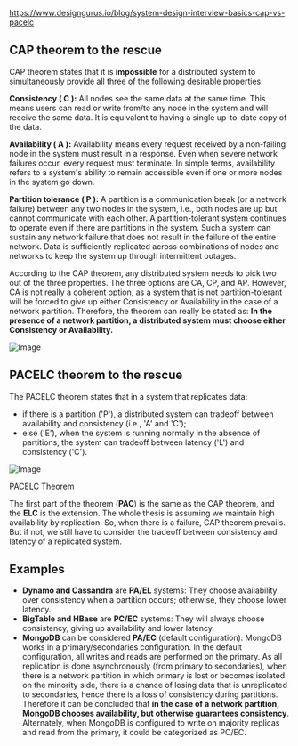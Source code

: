 
https://www.designgurus.io/blog/system-design-interview-basics-cap-vs-pacelc

## CAP theorem to the rescue

CAP theorem states that it is **impossible** for a distributed system to simultaneously provide all three of the following desirable properties:

**Consistency ( C ):** All nodes see the same data at the same time. This means users can read or write from/to any node in the system and will receive the same data. It is equivalent to having a single up-to-date copy of the data.

**Availability ( A ):** Availability means every request received by a non-failing node in the system must result in a response. Even when severe network failures occur, every request must terminate. In simple terms, availability refers to a system's ability to remain accessible even if one or more nodes in the system go down.

**Partition tolerance ( P ):** A partition is a communication break (or a network failure) between any two nodes in the system, i.e., both nodes are up but cannot communicate with each other. A partition-tolerant system continues to operate even if there are partitions in the system. Such a system can sustain any network failure that does not result in the failure of the entire network. Data is sufficiently replicated across combinations of nodes and networks to keep the system up through intermittent outages.

According to the CAP theorem, any distributed system needs to pick two out of the three properties. The three options are CA, CP, and AP. However, CA is not really a coherent option, as a system that is not partition-tolerant will be forced to give up either Consistency or Availability in the case of a network partition. Therefore, the theorem can really be stated as: **In the presence of a network partition, a distributed system must choose either Consistency or Availability.**

![Image](https://storage.googleapis.com/download/storage/v1/b/designgurus-prod.appspot.com/o/docImages%2F63f7c3824890332fa0e7c691%2Fimg:702caa-0f-367-d57d-7640637d7e60.svg?generation=1677182403493045&alt=media)

## PACELC theorem to the rescue

The PACELC theorem states that in a system that replicates data:

- if there is a partition ('P'), a distributed system can tradeoff between availability and consistency (i.e., 'A' and 'C');
- else ('E'), when the system is running normally in the absence of partitions, the system can tradeoff between latency ('L') and consistency ('C').

![Image](https://storage.googleapis.com/download/storage/v1/b/designgurus-prod.appspot.com/o/docImages%2F63f7c3824890332fa0e7c691%2Fimg:554083-b7bf-0fb-501a-71a7bc8ce4cf.svg?generation=1677182345624388&alt=media)

PACELC Theorem

The first part of the theorem (**PAC**) is the same as the CAP theorem, and the **ELC** is the extension. The whole thesis is assuming we maintain high availability by replication. So, when there is a failure, CAP theorem prevails. But if not, we still have to consider the tradeoff between consistency and latency of a replicated system.

## Examples

- **Dynamo and Cassandra** are **PA/EL** systems: They choose availability over consistency when a partition occurs; otherwise, they choose lower latency.
- **BigTable and HBase** are **PC/EC** systems: They will always choose consistency, giving up availability and lower latency.
- **MongoDB** can be considered **PA/EC** (default configuration): MongoDB works in a primary/secondaries configuration. In the default configuration, all writes and reads are performed on the primary. As all replication is done asynchronously (from primary to secondaries), when there is a network partition in which primary is lost or becomes isolated on the minority side, there is a chance of losing data that is unreplicated to secondaries, hence there is a loss of consistency during partitions. Therefore it can be concluded that **in the case of a network partition, MongoDB chooses availability, but otherwise guarantees consistency**. Alternately, when MongoDB is configured to write on majority replicas and read from the primary, it could be categorized as PC/EC.